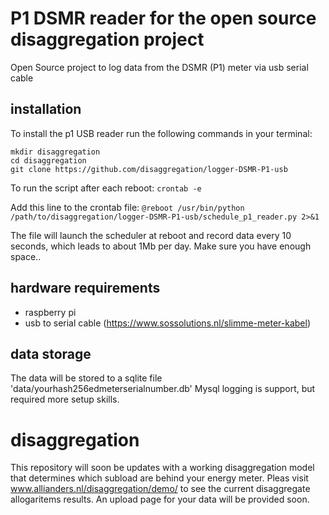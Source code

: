 # P1 DSMR reader for the open source disaggregation project
Open Source project to log data from the DSMR (P1) meter via usb serial cable

## installation

To install the p1 USB reader run the following commands in your terminal:

```
mkdir disaggregation
cd disaggregation
git clone https://github.com/disaggregation/logger-DSMR-P1-usb
```

To run the script after each reboot:
```crontab -e```

Add this line to the crontab file:
 ```@reboot /usr/bin/python /path/to/disaggregation/logger-DSMR-P1-usb/schedule_p1_reader.py 2>&1```
 
The file will launch the scheduler at reboot and record data every 10 seconds, which leads to about 1Mb per day. Make sure you have enough space..

## hardware requirements
- raspberry pi
- usb to serial cable (https://www.sossolutions.nl/slimme-meter-kabel)

## data storage
The data will be stored to a sqlite file 'data/yourhash256edmeterserialnumber.db'
Mysql logging is support, but required more setup skills.

# disaggregation
This repository will soon be updates with a working disaggregation model that determines which subload are behind your energy meter.
Pleas visit www.allianders.nl/disaggregation/demo/ to see the current disaggregate allogaritems results. An upload page for your data will be provided soon.

